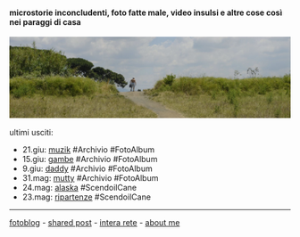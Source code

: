 #### microstorie inconcludenti, foto fatte male, video insulsi e altre cose così nei paraggi di casa  

![](/20wk26main.png "Roma - parco degli Acquedotti")

ultimi usciti:  
- 21.giu: [muzik](https://photos.app.goo.gl/Zi62bDSct31pbjXA8) #Archivio #FotoAlbum   
- 15.giu: [gambe](https://photos.app.goo.gl/6ZLmX2RLdWjbSffn7) #Archivio #FotoAlbum  
- 9.giu: [daddy](https://photos.app.goo.gl/VshEUXTz1JBbDVHMA) #Archivio #FotoAlbum  
- 31.mag: [mutty](https://photos.app.goo.gl/ASaTaPwz5WV9s1Y1A) #Archivio #FotoAlbum
- 24.mag: [alaska](https://cacioman.github.io/20wk21-ciccio-alaska.html) #ScendoilCane  
- 23.mag: [ripartenze](/20wk21-ciccio-ripartenze.md) #ScendoilCane  

---    
[fotoblog](https://www.flickr.com/photos/cacioman) - [shared post](https://t.me/cacioshared) - [intera rete](https://cacioman.github.io/interarete.html) - [about me](https://about.me/cacioman)  

<!---  
- 25.mag: [blu](https://www.flickr.com/gp/cacioman/BJHA29) #Archivio #FotoAlbum
- 10.mag: [verde](https://ift.tt/3fCgBpN) #Archivio #FotoAlbum  
- 4.mag: [giallo](https://www.flickr.com/gp/cacioman/qVq630) #Archivio #FotoAlbum  
- 27.apr: [white](https://www.flickr.com/gp/cacioman/12286q) #Archivio #FotoAlbum- 20.apr: [stranded](https://www.flickr.com/gp/cacioman/988658) #FotoAlbum     
- 17.apr: [bucato](https://youtu.be/OccDOxmylV0) #VideoInsulso  
- 13.apr: [letti (o quasi)](https://www.flickr.com/gp/cacioman/1F0cx0) #FotoAlbum  
--->  
